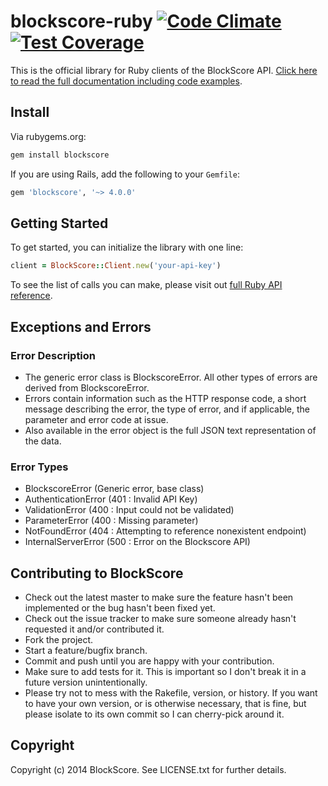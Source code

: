 # blockscore-ruby [![Code Climate](https://codeclimate.com/github/BlockScore/blockscore-ruby/badges/gpa.svg)](https://codeclimate.com/github/BlockScore/blockscore-ruby) [![Test Coverage](https://codeclimate.com/github/BlockScore/blockscore-ruby/badges/coverage.svg)](https://codeclimate.com/github/BlockScore/blockscore-ruby/coverage)

This is the official library for Ruby clients of the BlockScore API. [Click here to read the full documentation including code examples](http://docs.blockscore.com/v4.0/ruby/).

## Install

Via rubygems.org:

```ruby
gem install blockscore
```

If you are using Rails, add the following to your `Gemfile`:

```ruby
gem 'blockscore', '~> 4.0.0'
```

## Getting Started

To get started, you can initialize the library with one line:

```ruby
client = BlockScore::Client.new('your-api-key')
```

To see the list of calls you can make, please visit out [full Ruby API reference](http://docs.blockscore.com/v4.0/ruby).

## Exceptions and Errors

### Error Description

* The generic error class is BlockscoreError. All other types of errors are derived from BlockscoreError.
* Errors contain information such as the HTTP response code, a short message describing the error, the type of error, and if applicable, the parameter and error code at issue.
* Also available in the error object is the full JSON text representation of the data.

### Error Types

* BlockscoreError (Generic error, base class)
* AuthenticationError (401 : Invalid API Key)
* ValidationError (400 : Input could not be validated)
* ParameterError (400 : Missing parameter)
* NotFoundError (404 : Attempting to reference nonexistent endpoint)
* InternalServerError (500 : Error on the Blockscore API)

## Contributing to BlockScore
 
* Check out the latest master to make sure the feature hasn't been implemented or the bug hasn't been fixed yet.
* Check out the issue tracker to make sure someone already hasn't requested it and/or contributed it.
* Fork the project.
* Start a feature/bugfix branch.
* Commit and push until you are happy with your contribution.
* Make sure to add tests for it. This is important so I don't break it in a future version unintentionally.
* Please try not to mess with the Rakefile, version, or history. If you want to have your own version, or is otherwise necessary, that is fine, but please isolate to its own commit so I can cherry-pick around it.

## Copyright

Copyright (c) 2014 BlockScore. See LICENSE.txt for
further details.

